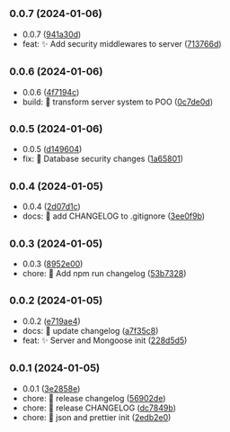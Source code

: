 ## <small>0.0.7 (2024-01-06)</small>

* 0.0.7 ([941a30d](https://github.com/LuchoC-Dev/RoadToBackend-Carrizo/commit/941a30d))
* feat: :sparkles: Add security middlewares to server ([713766d](https://github.com/LuchoC-Dev/RoadToBackend-Carrizo/commit/713766d))



## <small>0.0.6 (2024-01-06)</small>

* 0.0.6 ([4f7194c](https://github.com/LuchoC-Dev/RoadToBackend-Carrizo/commit/4f7194c))
* build: :hammer: transform server system to POO ([0c7de0d](https://github.com/LuchoC-Dev/RoadToBackend-Carrizo/commit/0c7de0d))



## <small>0.0.5 (2024-01-06)</small>

* 0.0.5 ([d149604](https://github.com/LuchoC-Dev/RoadToBackend-Carrizo/commit/d149604))
* fix: :closed_lock_with_key: Database security changes ([1a65801](https://github.com/LuchoC-Dev/RoadToBackend-Carrizo/commit/1a65801))



## <small>0.0.4 (2024-01-05)</small>

* 0.0.4 ([2d07d1c](https://github.com/LuchoC-Dev/RoadToBackend-Carrizo/commit/2d07d1c))
* docs: :memo: add CHANGELOG to .gitignore ([3ee0f9b](https://github.com/LuchoC-Dev/RoadToBackend-Carrizo/commit/3ee0f9b))



## <small>0.0.3 (2024-01-05)</small>

* 0.0.3 ([8952e00](https://github.com/LuchoC-Dev/RoadToBackend-Carrizo/commit/8952e00))
* chore: :memo: Add npm run changelog ([53b7328](https://github.com/LuchoC-Dev/RoadToBackend-Carrizo/commit/53b7328))



## <small>0.0.2 (2024-01-05)</small>

* 0.0.2 ([e719ae4](https://github.com/LuchoC-Dev/RoadToBackend-Carrizo/commit/e719ae4))
* docs: :memo: update changelog ([a7f35c8](https://github.com/LuchoC-Dev/RoadToBackend-Carrizo/commit/a7f35c8))
* feat: :sparkles: Server and Mongoose init ([228d5d5](https://github.com/LuchoC-Dev/RoadToBackend-Carrizo/commit/228d5d5))



## <small>0.0.1 (2024-01-05)</small>

* 0.0.1 ([3e2858e](https://github.com/LuchoC-Dev/RoadToBackend-Carrizo/commit/3e2858e))
* chore: :memo: release changelog ([56902de](https://github.com/LuchoC-Dev/RoadToBackend-Carrizo/commit/56902de))
* chore: :memo: release CHANGELOG ([dc7849b](https://github.com/LuchoC-Dev/RoadToBackend-Carrizo/commit/dc7849b))
* chore: :tada: json and prettier init ([2edb2e0](https://github.com/LuchoC-Dev/RoadToBackend-Carrizo/commit/2edb2e0))



